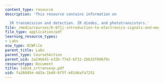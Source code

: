 ```yaml
---
content_type: resource
description: 'This resource contains information on

  IR transmission and detection. IR diodes, and phototransistors.'
file: /media/courses/6-071j-introduction-to-electronics-signals-and-measurement-spring-2006/fa26845e4d3a1bd46f5fe8146afa7251_lab24_irtransexp.pdf
file_type: application/pdf
learning_resource_types:
- Labs
ocw_type: OCWFile
parent_title: Labs
parent_type: CourseSection
parent_uid: 2a24b641-e32b-77e5-bf32-2bb33f09679c
resourcetype: Document
title: lab24_irtransexp.pdf
uid: fa26845e-4d3a-1bd4-6f5f-e8146afa7251
---
```

